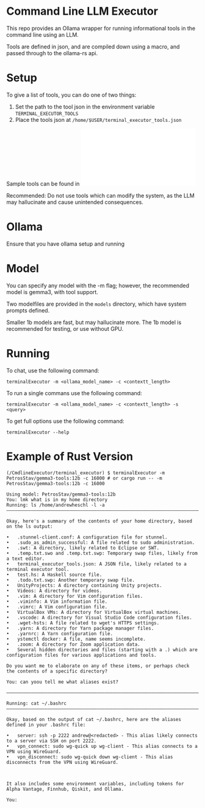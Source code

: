 # Command Line LLM Executor

This repo provides an Ollama wrapper for running informational tools in the command line using an LLM.

Tools are defined in json, and are compiled down using a macro, and passed through to the ollama-rs api.

# Setup

To give a list of tools, you can do one of two things:

1) Set the path to the tool json in the environment variable ```TERMINAL_EXECUTOR_TOOLS```
2) Place the tools json at ```/home/$USER/terminal_executor_tools.json```

Sample tools can be found in ![tools.json](./terminal_executor/tools/tools.json)

Recommended: Do not use tools which can modify the system, as the LLM may hallucinate and cause unintended consequences.

# Ollama

Ensure that you have ollama setup and running

# Model

You can specify any model with the -m flag; however, the recommended model is gemma3, with tool support.

Two modelfiles are provided in the ```models``` directory, which have system prompts defined.

Smaller 1b models are fast, but may hallucinate more. The 1b model is recommended for testing, or use without GPU.

# Running

To chat, use the following command:

```shell
terminalExecutor -m <ollama_model_name> -c <contextt_length> 
```

To run a single commans use the following command:

```shell
terminalExecutor -m <ollama_model_name> -c <contextt_length> -s <query>
``` 

To get full options use the following command:

```shell
terminalExecutor --help
```

# Example of Rust Version

```shell
(/CmdlineExecutor/terminal_executor) $ terminalExecutor -m PetrosStav/gemma3-tools:12b -c 16000 # or cargo run -- -m PetrosStav/gemma3-tools:12b -c 16000

Using model: PetrosStav/gemma3-tools:12b
You: lmk what is in my home directory
Running: ls /home/andrewheschl -l -a 
――――――――――――――――――――――――――――――――――――――――――――――――――――――――――――――――――――――――――――――――――――――――――――――――――――――――――――――――――――――――――――――――――――――――――――――――――――――――――――――――――――――――――――――――――――――――

Okay, here's a summary of the contents of your home directory, based on the ls output:

•   .stunnel-client.conf: A configuration file for stunnel.
•   .sudo_as_admin_successful: A file related to sudo administration.
•   .swt: A directory, likely related to Eclipse or SWT.
•   .temp.txt.swo and .temp.txt.swp: Temporary swap files, likely from a text editor.
•   terminal_executor_tools.json: A JSON file, likely related to a terminal executor tool.
•   test.hs: A Haskell source file.
•   .todo.txt.swp: Another temporary swap file.
•   UnityProjects: A directory containing Unity projects.
•   Videos: A directory for videos.
•   .vim: A directory for Vim configuration files.
•   .viminfo: A Vim information file.
•   .vimrc: A Vim configuration file.
•   VirtualBox VMs: A directory for VirtualBox virtual machines.
•   .vscode: A directory for Visual Studio Code configuration files.
•   .wget-hsts: A file related to wget's HTTPS settings.
•   .yarn: A directory for Yarn package manager files.
•   .yarnrc: A Yarn configuration file.
•   ystemctl docker: A file, name seems incomplete.
•   .zoom: A directory for Zoom application data.
•   Several hidden directories and files (starting with a .) which are configuration files for various applications and tools.

Do you want me to elaborate on any of these items, or perhaps check the contents of a specific directory?

You: can yoou tell me what aliases exist? 

――――――――――――――――――――――――――――――――――――――――――――――――――――――――――――――――――――――――――――――――――――――――――――――――――――――――――――――――――――――――――――――――――――――――――――――――――――――――――――――――――――――――――――――――――――――――

Running: cat ~/.bashrc 
――――――――――――――――――――――――――――――――――――――――――――――――――――――――――――――――――――――――――――――――――――――――――――――――――――――――――――――――――――――――――――――――――――――――――――――――――――――――――――――――――――――――――――――――――――――――

Okay, based on the output of cat ~/.bashrc, here are the aliases defined in your .bashrc file:

•   server: ssh -p 2222 andrew@<redacted> - This alias likely connects to a server via SSH on port 2222.
•   vpn_connect: sudo wg-quick up wg-client - This alias connects to a VPN using WireGuard.
•   vpn_disconnect: sudo wg-quick down wg-client - This alias disconnects from the VPN using WireGuard.



It also includes some environment variables, including tokens for Alpha Vantage, Finnhub, Qiskit, and Ollama.

You: 
```